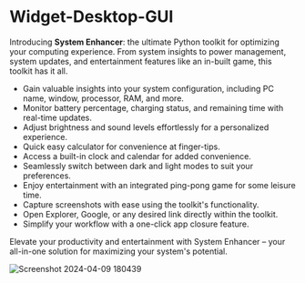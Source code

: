 # Widget-Desktop-GUI
Introducing **System Enhancer**: the ultimate Python toolkit for optimizing your computing experience. From system insights to power management, system updates, and entertainment features like an in-built game, this toolkit has it all. 

- Gain valuable insights into your system configuration, including PC name, window, processor, RAM, and more.
- Monitor battery percentage, charging status, and remaining time with real-time updates.
- Adjust brightness and sound levels effortlessly for a personalized experience.
- Quick easy calculator for convenience at finger-tips.
- Access a built-in clock and calendar for added convenience.
- Seamlessly switch between dark and light modes to suit your preferences.
- Enjoy entertainment with an integrated ping-pong game for some leisure time.
- Capture screenshots with ease using the toolkit's functionality.
- Open Explorer, Google, or any desired link directly within the toolkit.
- Simplify your workflow with a one-click app closure feature.

Elevate your productivity and entertainment with System Enhancer – your all-in-one solution for maximizing your system's potential.


![Screenshot 2024-04-09 180439](https://github.com/KartikMaski/Widget-Desktop-GUI/assets/113284539/de16f5b6-2f18-467a-ac78-126c5d46b346)
